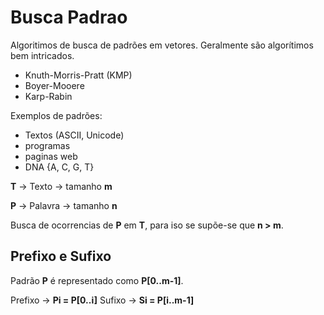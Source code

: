 # Busca Padrao

Algoritimos de busca de padrões em vetores. Geralmente são algorítimos bem intricados.
- Knuth-Morris-Pratt (KMP)
- Boyer-Mooere
- Karp-Rabin

Exemplos de padrões: 
- Textos (ASCII, Unicode)
- programas
- paginas web
- DNA {A, C, G, T}

**T** -> Texto -> tamanho **m**

**P** -> Palavra -> tamanho **n**

Busca de ocorrencias de **P** em **T**, para iso se supõe-se que **n > m**.

## Prefixo e Sufixo

Padrão **P** é representado como **P[0..m-1]**.

Prefixo -> **Pi = P[0..i]**
Sufixo -> **Si = P[i..m-1]**